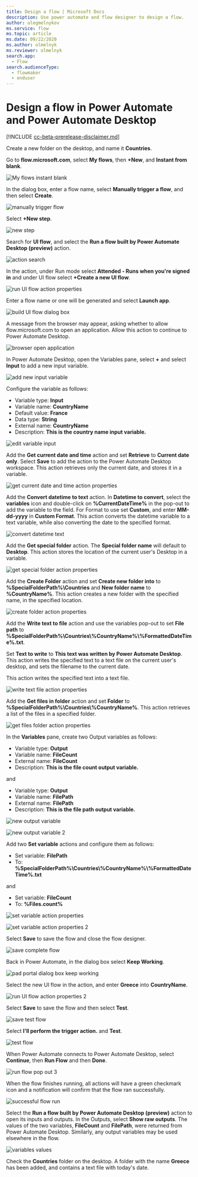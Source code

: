 ```yaml
---
title: Design a flow | Microsoft Docs
description: Use power automate and flow designer to design a flow.
author: olegmelnykov
ms.service: flow
ms.topic: article
ms.date: 09/22/2020
ms.author: olmelnyk
ms.reviewer: olmelnyk
search.app: 
  - Flow
search.audienceType: 
  - flowmaker
  - enduser
---
```


# Design a flow in Power Automate and Power Automate Desktop

[!INCLUDE [cc-beta-prerelease-disclaimer.md](../../includes/cc-beta-prerelease-disclaimer.md)]

Create a new folder on the desktop, and name it **Countries**.

Go to **flow.microsoft.com**, select **My flows**, then **+New**, and **Instant from blank**.

![My flows instant blank](\media\design-flow\my-flows-instant-blank.png)

In the dialog box, enter a flow name, select **Manually trigger a flow**, and then select **Create**.

![manually trigger flow](\media\design-flow\manually-trigger-flow.png)

Select **+New step**.

![new step](\media\design-flow\new-step.png)

Search for **UI flow**, and select the **Run a flow built by Power Automate Desktop (preview)** action.

![action search](\media\design-flow\action-search.png)

In the action, under Run mode select **Attended - Runs when you're signed in** and under UI flow select **+Create a new UI flow**.

![run UI flow action properties](\media\design-flow\run-ui-flow-v2-action-properties.png)

Enter a flow name or one will be generated and select **Launch app**.

![build UI flow dialog box](\media\design-flow\build-UI-flow-dialog.png)

A message from the browser may appear, asking whether to allow flow.microsoft.com to open an application. Allow this action to continue to Power Automate Desktop.

![browser open application](\media\design-flow\browser-open-application.png)

In Power Automate Desktop, open the Variables pane, select **+** and select **Input** to add a new input variable.

![add new input variable](\media\design-flow\add-new-input-variable.png)

Configure the variable as follows:
* Variable type: **Input**
* Variable name: **CountryName**
* Default value: **France**
* Data type: **String**
* External name: **CountryName**
* Description: **This is the country name input variable.**

![edit variable input](\media\design-flow\edit-variable-input.png)

Add the **Get current date and time** action and set **Retrieve** to **Current date only**. Select **Save** to add the action to the Power Automate Desktop workspace. This action retrieves only the current date, and stores it in a variable.

![get current date and time action properties](\media\design-flow\get-current-date-and-time-action-properties.png)

Add the **Convert datetime to text** action. In **Datetime to convert**, select the **variables** icon and double-click on **%CurrentDateTime%** in the pop-out to add the variable to the field. For Format to use set **Custom**, and enter **MM-dd-yyyy** in **Custom Format**. This action converts the datetime variable to a text variable, while also converting the date to the specified format.

![convert datetime text](\media\design-flow\convert-datetime-text.png)

Add the **Get special folder** action. The **Special folder name** will default to **Desktop**. This action stores the location of the current user's Desktop in a variable.

![get special folder action properties](\media\design-flow\get-special-folder-action-properties.png)

Add the **Create Folder** action and set **Create new folder into** to **%SpecialFolderPath%\Countries** and **New folder name** to **%CountryName%**. This action creates a new folder with the specified name, in the specified location.

![create folder action properties](\media\design-flow\create-folder-action-properties.png)

Add the **Write text to file** action and use the variables pop-out to set **File path** to **%SpecialFolderPath%\Countries\\%CountryName%\\%FormattedDateTime%.txt**. 

Set **Text to write** to **This text was written by Power Automate Desktop**. This action writes the specified text to a text file on the current user's desktop, and sets the filename to the current date.

This action writes the specified text into a text file.

![write text file action properties](\media\design-flow\write-text-file-action-properties.png)

Add the **Get files in folder** action and set **Folder** to **%SpecialFolderPath%\Countries\\%CountryName%**. This action retrieves a list of the files in a specified folder.

![get files folder action properties](\media\design-flow\get-files-folder-action-properties.png)

In the **Variables** pane, create two Output variables as follows:

* Variable type: **Output**
* Variable name: **FileCount**
* External name: **FileCount**
* Description: **This is the file count output variable.**

and

* Variable type: **Output**
* Variable name: **FilePath**
* External name: **FilePath**
* Description: **This is the file path output variable.**

![new output variable](\media\design-flow\new-output-variable.png)

![new output variable 2](\media\design-flow\new-output-variable-2.png)

Add two **Set variable** actions and configure them as follows:

* Set variable: **FilePath**
* To: **%SpecialFolderPath%\Countries\\%CountryName%\\%FormattedDateTime%.txt**

and

* Set variable: **FileCount**
* To: **%Files.count%**

![set variable action properties](\media\design-flow\set-variable-action-properties.png)

![set variable action properties 2](\media\design-flow\set-variable-action-properties-2.png)

Select **Save** to save the flow and close the flow designer.

![save complete flow](\media\design-flow\save-complete-flow.png)

Back in Power Automate, in the dialog box select **Keep Working**.

![pad portal dialog box keep working](\media\design-flow\pad-portal-dialog-keep-working.png)

Select the new UI flow in the action, and enter **Greece** into **CountryName**.

![run UI flow action properties 2](\media\design-flow\run-ui-flow-v2-action-properties-2.png)

Select **Save** to save the flow and then select **Test**.

![save test flow](\media\design-flow\save-test-flow.png)

Select **I'll perform the trigger action.** and **Test**.

![test flow](\media\design-flow\test-flow.png)

When Power Automate connects to Power Automate Desktop, select **Continue**, then **Run Flow** and then **Done**.

![run flow pop out 3](\media\design-flow\run-flow-pop-out-3.png)

When the flow finishes running, all actions will have a green checkmark icon and a notification will confirm that the flow ran successfully.

![successful flow run](\media\design-flow\successful-flow-run.png)

Select the **Run a flow built by Power Automate Desktop (preview)** action to open its inputs and outputs. In the Outputs, select **Show raw outputs**. The values of the two variables, **FileCount** and **FilePath**, were returned from Power Automate Desktop. Similarly, any output variables may be used elsewhere in the flow.

![variables values](\media\design-flow\variables-values.png)

Check the **Countries** folder on the desktop. A folder with the name **Greece** has been added, and contains a text file with today's date.